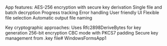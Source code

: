 App features:
AES-256 encryption with secure key derivation
Single file and batch decryption
Progress tracking
Error handling
User friendly UI
Flexible file selection
Automatic output file naming

Key cryptographic approaches:
Uses Rfc2898DeriveBytes for key generation
256-bit encryption
CBC mode with PKCS7 padding
Secure key management from .key file# WindowsFormsApp1
